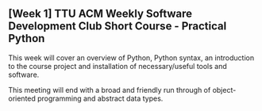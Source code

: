 ## [Week 1] TTU ACM Weekly Software Development Club Short Course - Practical Python

This week will cover an overview of Python, Python syntax, an introduction to the course project and installation of necessary/useful tools and software.

This meeting will end with a broad and friendly run through of object-oriented programming and abstract data types.
